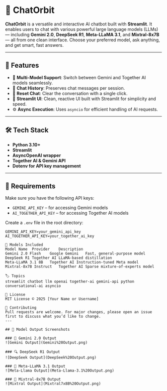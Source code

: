 # 💬 ChatOrbit

**ChatOrbit** is a versatile and interactive AI chatbot built with **Streamlit**. It enables users to chat with various powerful large language models (LLMs) — including **Gemini 2.0**, **DeepSeek R1**, **Meta-LLaMA 3.1**, and **Mixtral-8x7B** — all from one clean interface. Choose your preferred model, ask anything, and get smart, fast answers.

---

## 🚀 Features

- 🧠 **Multi-Model Support**: Switch between Gemini and Together AI models seamlessly.
- 💬 **Chat History**: Preserves chat messages per session.
- 🔁 **Reset Chat**: Clear the conversation with a single click.
- 🎨 **Streamlit UI**: Clean, reactive UI built with Streamlit for simplicity and speed.
- ⚙️ **Async Execution**: Uses `asyncio` for efficient handling of AI requests.

---

## 🛠️ Tech Stack

- **Python 3.10+**
- **Streamlit**
- **AsyncOpenAI wrapper**
- **Together AI & Gemini API**
- **Dotenv for API key management**

---

## 🔑 Requirements

Make sure you have the following API keys:

- `GEMINI_API_KEY` – for accessing Gemini models
- `AI_TOGETHER_API_KEY` – for accessing Together AI models

Create a `.env` file in the root directory:

```env
GEMINI_API_KEY=your_gemini_api_key
AI_TOGETHER_API_KEY=your_together_ai_key

🧪 Models Included
Model Name	Provider	Description
Gemini 2.0 Flash	Google Gemini	Fast, general-purpose model
DeepSeek R1	Together AI	LLaMA-based distillation
Meta-LLaMA 3.1 8B	Together AI	Instruction-tuned Meta model
Mixtral-8x7B Instruct	Together AI	Sparse mixture-of-experts model

🏷️ Topics
streamlit chatbot llm openai together-ai gemini-api python conversational-ai asyncio

📄 License
MIT License © 2025 [Your Name or Username]

🙌 Contributing
Pull requests are welcome. For major changes, please open an issue first to discuss what you’d like to change.
---

## 📸 Model Output Screenshots

### 🤖 Gemini 2.0 Output
![Gemini Output](Gemini%20Output.png)

### 🔍 DeepSeek R1 Output
![DeepSeek Output](DeepSeek%20Output.png)

### 🦙 Meta-LLaMA 3.1 Output
![Meta-Llama Output](Meta-Llama-3.1%20Output.png)

### 🔀 Mixtral-8x7B Output
![Mixtral Output](Mixtral7x8B%20Output.png)
